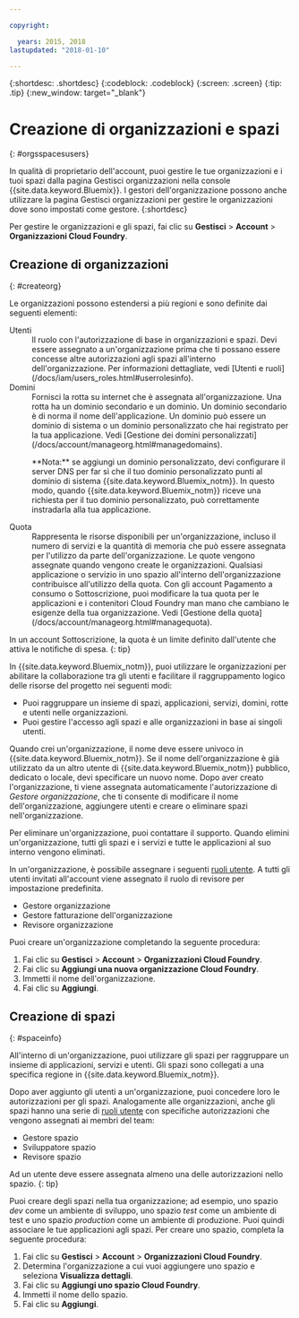 ```yaml
---

copyright:

  years: 2015, 2018
lastupdated: "2018-01-10"

---
```


{:shortdesc: .shortdesc}
{:codeblock: .codeblock}
{:screen: .screen}
{:tip: .tip}
{:new_window: target="_blank"}

# Creazione di organizzazioni e spazi
{: #orgsspacesusers}

In qualità di proprietario dell'account, puoi gestire le tue organizzazioni e i tuoi spazi dalla pagina Gestisci organizzazioni nella console {{site.data.keyword.Bluemix}}. I gestori dell'organizzazione possono anche utilizzare la pagina Gestisci organizzazioni per gestire le organizzazioni dove sono impostati come gestore.
{:shortdesc}

Per gestire le organizzazioni e gli spazi, fai clic su **Gestisci** &gt; **Account** &gt; **Organizzazioni Cloud Foundry**. 


## Creazione di organizzazioni
{: #createorg}

Le organizzazioni possono estendersi a più regioni e sono definite dai seguenti elementi:

<dl>
<dt>Utenti</dt>
<dd>Il ruolo con l'autorizzazione di base in organizzazioni e spazi. Devi essere assegnato
a un'organizzazione prima che ti possano essere concesse altre autorizzazioni agli
spazi all'interno dell'organizzazione. Per informazioni dettagliate, vedi [Utenti e ruoli](/docs/iam/users_roles.html#userrolesinfo).</dd>
<dt>Domini</dt>
<dd>Fornisci la rotta su internet che è assegnata all'organizzazione. Una rotta ha un dominio secondario e un dominio. Un dominio secondario è di norma il
nome dell'applicazione. Un dominio può essere un dominio di sistema o un dominio personalizzato che hai registrato per la tua applicazione. Vedi [Gestione dei domini personalizzati](/docs/account/manageorg.html#managedomains).<br/>
<p>**Nota:** se aggiungi un dominio personalizzato, devi configurare il server DNS per far sì che il tuo dominio personalizzato punti al dominio di sistema {{site.data.keyword.Bluemix_notm}}. In questo modo, quando {{site.data.keyword.Bluemix_notm}} riceve una richiesta per il tuo dominio personalizzato, può correttamente instradarla alla tua applicazione.</p></dd>
<dt>Quota</dt>
<dd>Rappresenta le risorse disponibili per un'organizzazione, incluso il numero di servizi e la quantità di memoria che può essere assegnata per l'utilizzo da parte dell'organizzazione. Le quote vengono assegnate quando
vengono create le organizzazioni. Qualsiasi applicazione o servizio in uno spazio all'interno dell'organizzazione contribuisce all'utilizzo della quota. Con gli account Pagamento a consumo o Sottoscrizione, puoi modificare la tua quota per le applicazioni e i contenitori Cloud Foundry man mano che cambiano le esigenze della tua organizzazione. Vedi [Gestione della quota](/docs/account/manageorg.html#managequota).</dd>
</dl>

In un account Sottoscrizione, la quota è un limite definito dall'utente che attiva le notifiche di spesa.
{: tip}

In {{site.data.keyword.Bluemix_notm}}, puoi utilizzare le organizzazioni per abilitare la collaborazione tra gli utenti e facilitare il raggruppamento logico delle risorse del progetto nei seguenti modi:

   * Puoi raggruppare un insieme di spazi, applicazioni, servizi, domini, rotte e utenti nelle organizzazioni. 
   * Puoi gestire l'accesso agli spazi e alle organizzazioni in base ai singoli utenti. 

Quando crei un'organizzazione, il nome deve essere univoco in {{site.data.keyword.Bluemix_notm}}. Se il nome dell'organizzazione è già utilizzato da un altro utente di {{site.data.keyword.Bluemix_notm}} pubblico, dedicato o locale, devi specificare un nuovo nome. Dopo aver creato l'organizzazione, ti viene assegnata automaticamente l'autorizzazione di *Gestore organizzazione*, che ti consente di modificare il nome dell'organizzazione, aggiungere utenti e creare o eliminare spazi nell'organizzazione.

Per eliminare un'organizzazione, puoi contattare il supporto. Quando elimini un'organizzazione, tutti gli
spazi e i servizi e tutte le applicazioni al suo interno vengono eliminati.

In un'organizzazione, è possibile assegnare i seguenti [ruoli utente](/docs/iam/users_roles.html#userrolesinfo). A tutti gli utenti invitati all'account viene assegnato il ruolo di revisore per impostazione predefinita.

   * Gestore organizzazione
   * Gestore fatturazione dell'organizzazione
   * Revisore organizzazione

Puoi creare un'organizzazione completando la seguente procedura:

1. Fai clic su **Gestisci** &gt; **Account** &gt; **Organizzazioni Cloud Foundry**.
2. Fai clic su **Aggiungi una nuova organizzazione Cloud Foundry**.
3. Immetti il nome dell'organizzazione.
4. Fai clic su **Aggiungi**.

<!-- Add info on Manage infrastructure option under a space -->

## Creazione di spazi
{: #spaceinfo}

All'interno di un'organizzazione, puoi utilizzare gli spazi per raggruppare un insieme di applicazioni, servizi e utenti. Gli spazi sono collegati a una specifica
regione in {{site.data.keyword.Bluemix_notm}}.

Dopo aver aggiunto gli utenti a un'organizzazione, puoi concedere loro le autorizzazioni per gli spazi. Analogamente alle organizzazioni, anche gli spazi hanno una serie di [ruoli utente](/docs/iam/users_roles.html#userrolesinfo) con specifiche autorizzazioni che vengono assegnati ai membri del team:

  * Gestore spazio
  * Sviluppatore spazio
  * Revisore spazio

Ad un utente deve essere assegnata almeno una delle autorizzazioni nello spazio.
{: tip}

Puoi creare degli spazi nella tua organizzazione; ad esempio,
uno spazio *dev* come un ambiente di sviluppo,
uno spazio *test* come un ambiente di test e uno
spazio *production* come un ambiente di produzione. Puoi quindi associare
le tue applicazioni agli spazi. Per creare uno spazio, completa la seguente procedura:

1. Fai clic su **Gestisci** &gt; **Account** &gt; **Organizzazioni Cloud Foundry**.
2. Determina l'organizzazione a cui vuoi aggiungere uno spazio e seleziona **Visualizza dettagli**.
4. Fai clic su **Aggiungi uno spazio Cloud Foundry**.
5. Immetti il nome dello spazio.
6. Fai clic su **Aggiungi**.
